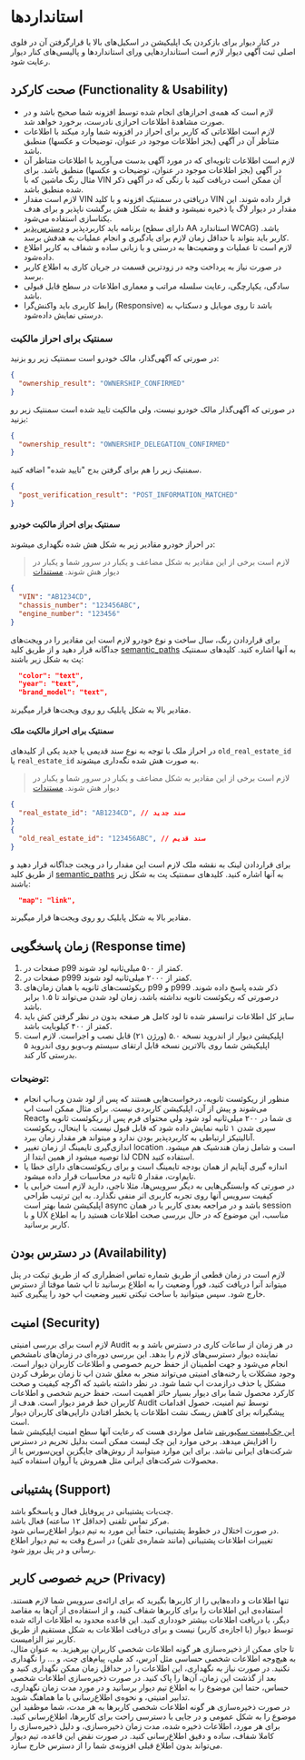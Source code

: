 # استانداردها

در کنار دیوار برای بازکردن یک اپلیکیشن در اسکیل‌های بالا یا قرارگرفتن آن در فلوی اصلی ثبت آگهی دیوار لازم است استانداردهایی ورای استانداردها و پالیسی‌های کنار دیوار رعایت شود.

## صحت کارکرد (Functionality & Usability)

- لازم است که همه‌ی احرازهای انجام شده توسط افزونه شما صحیح باشد و در صورت مشاهدهٔ اطلاعات احرازی نادرست، برخورد خواهد شد.
- لازم است اطلاعاتی که کاربر برای احراز در افزونه شما وارد میکند با اطلاعات متناظر آن در آگهی (بجز اطلاعات موجود در عنوان، توضیحات و عکسها) منطبق باشد.
- لازم است اطلاعات ثانویه‌ای که در مورد آگهی بدست می‌آورید با اطلاعات متناظر آن در آگهی (بجز اطلاعات موجود در عنوان، توضیحات و عکسها) منطبق باشد. برای مثال رنگ ماشین که با VIN آن ممکن است دریافت کنید با رنگی که در آگهی ذکر شده منطبق باشد.
- لازم است مقدار VIN دریافتی در سمنتیک افزونه و با کلید VIN قرار داده شوند. این مقدار در دیوار لاگ یا ذخیره نمیشود و فقط به شکل هش برگشت ناپذیر و برای هدف یکتاسازی استفاده می‌شود.
- برنامه باید کاربردپذیر و [دسترس‌پذیر](https://docs.google.com/document/d/1BsEYX2cN9Q0zUW7lh-eD2xhxAyv2_wdmO9m8DEKFR50/edit?tab=t.0#heading=h.t1uko0ta253c) (دارای سطح AA استاندارد WCAG) باشد. کاربر باید بتواند با حداقل زمان لازم برای یادگیری و انجام عملیات به هدفش برسد.
- لازم است تا عملیات و وضعیت‌ها به درستی و با زبانی ساده و شفاف به کاربر اطلاع داده‌شود.
- در صورت نیاز به پرداخت وجه در زودترین قسمت در جریان کاری به اطلاع کاربر برسد.
- سادگی، یکپارچگی، رعایت سلسله مراتب و معماری اطلاعات در سطح قابل قبولی باشد.
- رابط کاربری باید واکنش‌گرا (Responsive) باشد تا روی موبایل و دسکتاپ به درستی نمایش داده‌شود.

### سمنتیک برای احراز مالکیت

در صورتی که آگهی‌گذار، مالک خودرو است سمنتیک زیر رو بزنید:

```json
{
  "ownership_result": "OWNERSHIP_CONFIRMED"
}
```

در صورتی که آگهی‌گذار مالک خودرو نیست، ولی مالکیت تایید شده است سمنتیک زیر رو بزنید:

```json
{
  "ownership_result": "OWNERSHIP_DELEGATION_CONFIRMED"
}
```

سمنتیک زیر را هم برای گرفتن بدج "تایید شده" اضافه کنید.

```json
{
  "post_verification_result": "POST_INFORMATION_MATCHED"
}
```

#### سمنتیک برای احراز مالکیت خودرو

در احراز خودرو مقادیر زیر به شکل هش شده نگهداری میشوند:

> لازم است برخی از این مقادیر به شکل مضاعف و یکبار در سرور شما و یکبار در دیوار هش شوند. [مستندات](./masking.md)

```json
{
  "VIN": "AB1234CD",
  "chassis_number": "123456ABC",
  "engine_number": "123456"
}
```

برای قراردادن رنگ، سال ساخت و نوع خودرو لازم است این مقادیر را در ویجت‌های جداگانه قرار دهید و از طریق کلید [semantic_paths](../addons/post_addons.md#%D8%B1%DB%8C%DA%A9%D9%88%D8%A6%D8%B3%D8%AA) به آنها اشاره کنید. کلیدهای سمنتیک پث به شکل زیر باشند:

```json
  "color": "text",
  "year": "text",
  "brand_model": "text",
```

مقادیر بالا به شکل پابلیک رو روی ویجت‌ها قرار میگیرند.

#### سمنتیک برای احراز مالکیت ملک

در احراز ملک با توجه به نوع سند قدیمی یا جدید یکی از کلید‌های `old_real_estate_id`
یا
`real_estate_id`
به صورت هش شده نگه‌داری میشوند.

> لازم است برخی از این مقادیر به شکل مضاعف و یکبار در سرور شما و یکبار در دیوار هش شوند. [مستندات](./masking.md)

```json
{
  "real_estate_id": "AB1234CD", // سند جدید
}
{
  "old_real_estate_id": "123456ABC", // سند قدیم
}
```

برای قراردادن لینک به نقشه ملک لازم است این مقدار را در ویجت جداگانه قرار دهید و از طریق کلید [semantic_paths](../addons/post_addons.md#%D8%B1%DB%8C%DA%A9%D9%88%D8%A6%D8%B3%D8%AA) به آنها اشاره کنید. کلیدهای سمنتیک پث به شکل زیر باشند:

```json
  "map": "link",
```

مقادیر بالا به شکل پابلیک رو روی ویجت‌ها قرار میگیرند.

## زمان پاسخگویی (Response time)

1. صفحات در p99 کمتر از ۵۰۰ میلی‌ثانیه لود شوند.
2. صفحات در p999 کمتر از ۲۰۰۰ میلی‌ثانیه لود شوند.
3. ریکوئست‌های ثانویه با همان زمان‌های p99 و p999 ذکر شده پاسخ داده شوند. درصورتی که ریکوئست ثانویه نداشته باشد، زمان لود شدن می‌تواند تا ۱.۵ برابر باشد.
4. سایز کل اطلاعات ترانسفر شده تا لود کامل هر صفحه بدون در نظر گرفتن کش باید کمتر از ۴۰۰ کیلوبایت باشد.
5. اپلیکیشن دیوار از اندروید نسخه ۵.۰ (ورژن ۲۱) قابل نصب و اجراست. لازم است اپلیکیشن شما روی بالاترین نسخه قابل ارتقای سیستم وب‌ویو روی اندروید ۵ بدرستی کار کند.

### توضیحات:

- منظور از ریکوئست ثانویه، درخواست‌هایی هستند که پس از لود شدن وب‌اپ انجام می‌شوند و پیش از آن، اپلیکیشن کاربردی نیست. برای مثال ممکن است اپ Reactی شما در ۲۰۰ میلی‌ثانیه لود شود ولی محتوای فرم پس از ریکوئست ثانویه و سپری شدن ۱ ثانیه نمایش داده شود که قابل قبول نیست. با اینحال، ریکوئست آنالیتیکز ارتباطی به کاربردپذیر بودن ندارد و میتواند هر مقدار زمان ببرد.
- اندازی‌گیری تایمینگ از زمان تغییر location است و شامل زمان هندشیک هم میشود. لذا توصیه میشود از همین ابتدا از CDN استفاده کنید.
- اندازه گیری آپتایم از همان بودجه تایمینگ است و برای ریکوئست‌های دارای خطا یا تایم‌اوت، مقدار ۵ ثانیه در محاسبات قرار داده میشود.
- در صورتی که وابستگی‌هایی به دیگر سرویس‌ها، مثلا ناجی، دارید لازم است خرابی یا کیفیت سرویس آنها روی تجربه کاربری اثر منفی نگذارد. به این ترتیب طراحی اپلیکیشن شما بهتر است async باشد و در مراجعه بعدی کاربر یا در همان session و با UX مناسب، این موضوع که در حال بررسی صحت اطلاعات هستید را به اطلاع کاربر برسانید.

## در دسترس بودن (Availability)

لازم است در زمان قطعی از طریق شماره تماس اضطراری که از طریق تیکت در پنل میتواند آنرا دریافت کنید، فوراً وضعیت را به اطلاع برسانید تا اپ شما موقتا از دسترس خارج شود. سپس میتوانید با ساخت تیکتی تغییر وضعیت اپ خود را پیگیری کنید.

## امنیت (Security)

لازم است برای بررسی امنیتی Audit در هر زمان از ساعات کاری در دسترس باشد و به نماینده دیوار دسترسی‌های لازم را بدهد. این بررسی دوره‌ای در زمان‌های نامشخص انجام می‌شود و جهت اطمینان از حفظ حریم خصوصی و اطلاعات کاربران دیوار است. وجود مشکلات یا رخنه‌های امنیتی می‌تواند منجر به معلق شدن اپ تا زمان برطرف کردن مشکل یا حذف درازمدت اپ شما شود. در نظر داشته باشید که اگرچه کیفیت و صحت کارکرد محصول شما برای دیوار بسیار حائز اهمیت است، حفظ حریم شخصی و اطلاعات کاربران خط قرمز دیوار است. هدف از Audit توسط تیم امنیت، حصول اقدامات پیشگیرانه برای کاهش ریسک نشت اطلاعات یا بخطر افتادن دارایی‌های کاربران دیوار است.  
[این چک‌لیست سکیوریتی](security.md) شامل مواردی هست که رعایت آنها سطح امنیت اپلیکیشن شما را افزایش میدهد. برخی موارد این چک لیست ممکن است بدلیل تحریم در دسترس شرکت‌های ایرانی نباشد. برای این موارد میتوانید از روش‌های جایگزین اوپن‌سورس یا از محصولات شرکت‌های ایرانی مثل همروش یا آروان استفاده کنید.

## پشتیبانی (Support)

چت‌بات پشتیبانی در پروفایل فعال و پاسخگو باشد.  
مرکز تماس تلفنی (حداقل ۱۲ ساعته) فعال باشد.  
در صورت اختلال در خطوط پشتیبانی، حتماً این مورد به تیم دیوار اطلاع‌رسانی شود.  
تغییرات اطلاعات پشتیبانی (مانند شماره‌ی تلفن) در اسرع وقت به تیم دیوار اطلاع رسانی و در پنل بروز شود.

## حریم خصوصی کاربر (Privacy)

تنها اطلاعات و داده‌هایی را از کاربرها بگیرید که برای ارائه‌ی سرویس شما لازم هستند. استفاده‌ی این اطلاعات را برای کاربرها شفاف کنید، و از استفاده‌ی از آن‌ها به مقاصد دیگر، یا دریافت اطلاعات بیشتر خودداری کنید. این قاعده محدود به اطلاعات ارائه شده توسط دیوار (با اجازه‌ی کاربر) نیست و برای دریافت اطلاعات به شکل مستقیم از طریق کاربر نیز الزامیست.  
تا جای ممکن از ذخیره‌سازی هر گونه اطلاعات شخصی کاربران بپرهیزید. به عنوان مثال، به هیچ‌وجه اطلاعات شخصی حساسی مثل آدرس، کد ملی، پیام‌های چت، و ... را نگهداری نکنید. در صورت نیاز به نگهداری، این اطلاعات را در حداقل زمان ممکن نگهداری کنید و بعد از گذشت این زمان، آن‌ها را پاک کنید. در صورت ذخیره‌سازی اطلاعات شخصی حساس، حتما این موضوع را به اطلاع تیم دیوار برسانید و در مورد مدت زمان نگهداری، تدابیر امنیتی، و نحوه‌ی اطلاع‌رسانی با ما هماهنگ شوید.  
در صورت ذخیره‌سازی هر گونه اطلاعات شخصی کاربرها به هر مدت، شما موظفید این موضوع را به شکل عمومی و در جایی با دسترسی راحت برای کاربرها، اطلاع‌رسانی کنید. برای هر مورد، اطلاعات ذخیره شده، مدت زمان ذخیره‌سازی، و دلیل ذخیره‌سازی را کاملا شفاف، ساده و دقیق اطلاع‌رسانی کنید. در صورت نقض این قاعده، تیم دیوار می‌تواند بدون اطلاع قبلی افزونه‌ی شما را از دسترس خارج سازد.
